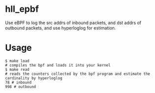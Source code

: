 hll_epbf
========================


Use eBPF to log the src addrs of inbound packets, and dst addrs of outbound packets, and use hyperloglog for estimation.

Usage
========================

```shell
$ make load
# compiles the bpf and loads it into your kernel
$ make read
# reads the counters collected by the bpf program and estimate the cardinality by hyperloglog
78 # inbound
998 # outbound
```
